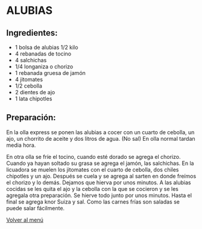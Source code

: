 # ALUBIAS

## Ingredientes:
- 1 bolsa de alubias 1/2 kilo
- 4 rebanadas de tocino
- 4 salchichas 
- 1/4 longaniza o chorizo
- 1 rebanada gruesa de jamón 
- 4 jitomates
- 1/2 cebolla
- 2 dientes de ajo
- 1 lata chipotles

## Preparación:
En la olla express se ponen las alubias a cocer con un cuarto de cebolla, un ajo, un chorrito de aceite y dos litros de agua. (No sal) En olla normal tardan media hora.  

En otra olla se fríe el tocino, cuando esté dorado se agrega el chorizo. Cuando ya hayan soltado su grasa se agrega el jamón,  las salchichas.  En la licuadora se muelen los jitomates con el cuarto de  cebolla, dos chiles chipotles y un ajo. Después se cuela y se agrega al sarten  en donde freímos el chorizo y lo demás.  Dejamos que hierva por unos minutos. A las alubias cocidas se les quita el ajo y la cebolla con la que se cocieron y se les agregala otra preparación. Se hierve todo junto por unos minutos.  Hasta el final se agrega knor Suiza y sal. Como las carnes frías son saladas se puede salar fácilmente.

[Volver al menú](/README.md)